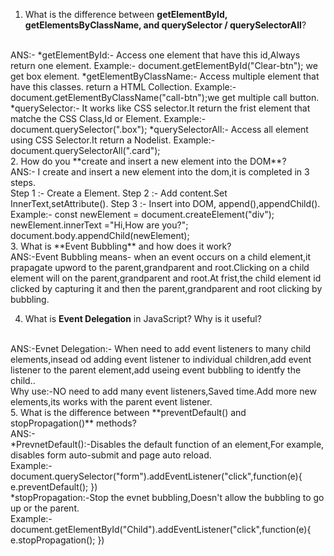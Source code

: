 1. What is the difference between **getElementById, getElementsByClassName, and querySelector / querySelectorAll**?
<br>
ANS:- *getElementById:-
Access one element that have this id,Always return one element.
Example:- document.getElementById("Clear-btn"); we get box element.
*getElementByClassName:- 
Access multiple element that have this classes. return a HTML Collection.
Example:- document.getElementByClassName("call-btn");we get multiple call button.
*querySelector:-
It works like CSS selector.It return the frist element that matche the CSS Class,Id or Element.
Example:- document.querySelector(".box");
*querySelectorAll:-
Access all element using CSS Selector.It return a Nodelist.
Example:- document.querySelectorAll(".card");
<br>
2. How do you **create and insert a new element into the DOM**?
<br>
ANS:-
I create and insert a new element into the dom,it is completed in 3 steps.
<br>
Step 1 :- Create a Element.
Step 2 :- Add content.Set InnerText,setAttribute().
Step 3 :- Insert into DOM, append(),appendChild().
<br>
Example:- const newElement = document.createElement("div");
         newElement.innerText ="Hi,How are you?";
         document.body.appendChild(newElement);

<br>      
3. What is **Event Bubbling** and how does it work?
<br>
ANS:-Event Bubbling means- when an event  occurs on a child element,it prapagate upword to the parent,grandparent and root.Clicking on a child element will on the parent,grandparent and root.At frist,the child element id clicked by capturing it and then the parent,grandparent and root clicking by bubbling.
<br>
    
4. What is **Event Delegation** in JavaScript? Why is it useful?
<br>
ANS:-Evnet Delegation:- When need to add event listeners to many child elements,insead od adding event listener to individual children,add event listener to the parent element,add useing event bubbling to identfy the child..
<br>
Why use:-NO need to add many event listeners,Saved time.Add more new elements,its works with the parent event listener.
<br>
5. What is the difference between **preventDefault() and stopPropagation()** methods?
<br>
ANS:-
<br>
*PrevnetDefault():-Disables the default function of an element,For example, disables form auto-submit and page auto reload.
<br>
Example:- document.querySelector("form").addEventListener("click",function(e){
    e.preventDefault();
})
<br>
*stopPropagation:-Stop the evnet bubbling,Doesn't allow the bubbling to go up or the parent.
<br>
Example:-document.getElementById("Child").addEventListener("click",function(e){
    e.stopPropagation();
})
